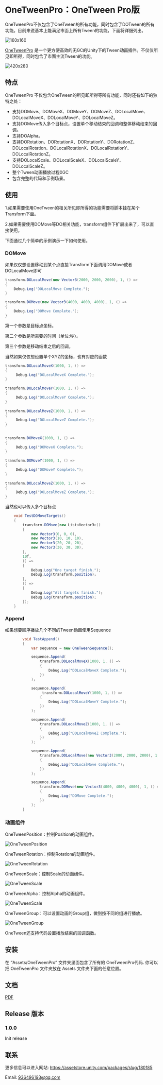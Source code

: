 # OneTweenPro：OneTween Pro版

OneTweenPro不仅包含了OneTween的所有功能，同时包含了DOTween的所有功能。目前来说基本上能满足市面上所有Tween的功能，下面将详细列出。

![160x160](./Doc/160x160.png)

[OneTweenPro]( https://assetstore.unity.com/packages/slug/165223 
) 是一个更方便高效的无GC的Unity下的Tween动画插件。不仅仅所见即所得，同时包含了市面主流Tween的功能。

![420x280](./Doc/420x280.png)

## 特点

OneTweenPro 不仅包含OneTween的所见即所得等所有功能，同时还有如下的独特之处： 

- 支持DOMove、DOMoveX、DOMoveY、DOMoveZ、DOLocalMove、DOLocalMoveX、DOLocalMoveY、DOLocalMoveZ。
- 支持DOMove传入多个目标点，设置单个移动结束的回调和整体移动结束的回调。 
- 支持DOAlpha。
- 支持DORotation、DORotationX、DORotationY、DORotationZ、DOLocalRotation、DOLocalRotationX、DOLocalRotationY、DOLocalRotationZ。
- 支持DOLocalScale、DOLocalScaleX、DOLocalScaleY、DOLocalScaleZ。
- 整个Tween动画播放过程0GC
- 包含完整的代码和示例场景。

## 使用

1.如果需要使用OneTween的相关所见即所得的功能需要将脚本挂在某个Transform下面。

2.如果需要使用DOMove等DO相关功能，transform组件下扩展出来了，可以直接使用。

下面通过几个简单的示例演示一下如何使用。

### DOMove

如果仅仅想设置移动到某个点直接Transform下面调用DOMove或者DOLocalMove即可

```c#
transform.DOLocalMove(new Vector3(2000, 2000, 2000), 1, () =>
{
    Debug.Log("DOLocalMove Complete.");
}
```

```c#
transform.DOMove(new Vector3(4000, 4000, 4000), 1, () =>
{
    Debug.Log("DOMove Complete.");
}
```

第一个参数是目标点坐标。

第二个参数是所需要的时间（单位:秒）。

第三个参数是移动结束之后的回调。

当然如果仅仅想设置单个XYZ的坐标，也有对应的函数

```c#
transform.DOLocalMoveX(1000, 1, () =>
{
     Debug.Log("DOLocalMoveX Complete.");
}
                       
transform.DOLocalMoveY(1000, 1, () =>
{
     Debug.Log("DOLocalMoveY Complete.");
}
                                              
transform.DOLocalMoveZ(1000, 1, () =>
{
     Debug.Log("DOLocalMoveZ Complete.");
}
                       
                       
transform.DOMoveX(1000, 1, () =>
{
     Debug.Log("DOMoveX Complete.");
}
                       
transform.DOMoveY(1000, 1, () =>
{
     Debug.Log("DOMoveY Complete.");
}
                                              
transform.DOLocalMoveZ(1000, 1, () =>
{
     Debug.Log("DOLocalMoveZ Complete.");
}
```

当然也可以传入多个目标点

```c#
    void TestDOMoveTargets()
    {
        transform.DOMove(new List<Vector3>()
        {
            new Vector3(0, 0, 0),
            new Vector3(10, 10, 10),
            new Vector3(20, 20, 20),
            new Vector3(30, 30, 30),
        },
        10f,
        () =>
        {
            Debug.Log("One target finish.");
            Debug.Log(transform.position);
        },
        () =>
        {
            Debug.Log("All targets finish.");
            Debug.Log(transform.position);
        });
    }
```
### Append

如果想要顺序播放几个不同的Tween动画使用Sequence

```c#
        void TestAppend()
        {
            var sequence = new OneTweenSequence();

            sequence.Append(
                transform.DOLocalMoveX(1000, 1, () =>
                {
                    Debug.Log("DOLocalMoveX Complete.");
                })
            );

            sequence.Append(
                 transform.DOLocalMoveY(1000, 1, () =>
                {
                    Debug.Log("DOLocalMoveY Complete.");
                })
            );

            sequence.Append(
                transform.DOLocalMoveZ(1000, 1, () =>
                {
                    Debug.Log("DOLocalMoveZ Complete.");
                })
            );

            sequence.Append(
                transform.DOLocalMove(new Vector3(2000, 2000, 2000), 1, () =>
                {
                    Debug.Log("DOLocalMove Complete.");
                })
            );

            sequence.Append(
                transform.DOMove(new Vector3(4000, 4000, 4000), 1, () =>
                {
                    Debug.Log("DOMove Complete.");
                })
            );
        }
```



### 动画组件

OneTweenPosition：控制Position的动画组件。

![OneTweenPosition](./Doc/OneTweenPosition.png)

OneTweenRotation：控制Rotation的动画组件。

![OneTweenRotation](./Doc/OneTweenRotation.png)

OneTweenScale：控制Scale的动画组件。

![OneTweenScale](./Doc/OneTweenScale.png)

OneTweenAlpha：控制Alpha的动画组件。

![OneTweenScale](./Doc/OneTweenAlpha.png)

OneTweenGroup：可以设置动画的Group组，做到按不同的组进行播放。

![OneTweenGroup](./Doc/OneTweenGroup.png)

OneTween还支持代码设置播放结束的回调函数。

## 安装

在 “Assets/OneTweenPro” 文件夹里面包含了所有的 OneTweenPro代码. 你可以把 OneTweenPro 文件夹放在 Assets 文件夹下面的任意位置。

## 文档

[PDF](./Doc/README.pdf)

## Release 版本

### 1.0.0

Init release 

## 联系

更多信息可以进入网站:   https://assetstore.unity.com/packages/slug/180185

Email: 936496193@qq.com
